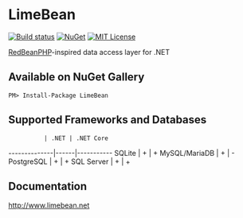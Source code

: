 # LimeBean

[![Build status](https://ci.appveyor.com/api/projects/status/180ivmx0773blh4f/branch/master?svg=true)](https://ci.appveyor.com/project/AlekseyMartynov/limebean/branch/master)
[![NuGet](https://img.shields.io/nuget/v/LimeBean.svg)](https://www.nuget.org/packages/LimeBean)
[![MIT License](https://img.shields.io/github/license/alekseymartynov/limebean.svg)](https://raw.githubusercontent.com/AlekseyMartynov/LimeBean/master/LICENSE.txt)

[RedBeanPHP](http://redbeanphp.com/)-inspired data access layer for .NET

## Available on NuGet Gallery

    PM> Install-Package LimeBean

## Supported Frameworks and Databases

              | .NET | .NET Core 
--------------|------|-----------
SQLite        | +    | + 
MySQL/MariaDB | +    | - 
PostgreSQL    | +    | + 
SQL Server    | +    | + 

## Documentation

http://www.limebean.net
